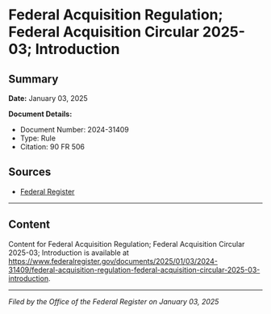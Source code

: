 # Federal Acquisition Regulation; Federal Acquisition Circular 2025-03; Introduction

## Summary

**Date:** January 03, 2025

**Document Details:**
- Document Number: 2024-31409
- Type: Rule
- Citation: 90 FR 506

## Sources
- [Federal Register](https://www.federalregister.gov/documents/2025/01/03/2024-31409/federal-acquisition-regulation-federal-acquisition-circular-2025-03-introduction)

---

## Content

Content for Federal Acquisition Regulation; Federal Acquisition Circular 2025-03; Introduction is available at https://www.federalregister.gov/documents/2025/01/03/2024-31409/federal-acquisition-regulation-federal-acquisition-circular-2025-03-introduction.

---

*Filed by the Office of the Federal Register on January 03, 2025*
